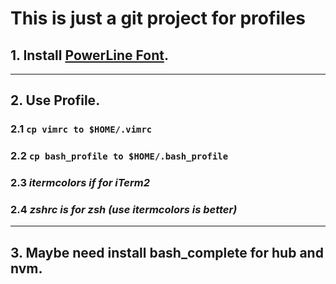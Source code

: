 # **This is just a git project for profiles**
## 1. Install [PowerLine Font](https://github.com/powerline/fonts "Powerline Github URL").
***
## 2. Use Profile.
### 2.1 ```cp vimrc to $HOME/.vimrc```
### 2.2 ```cp bash_profile to $HOME/.bash_profile```
### 2.3 _itermcolors if for iTerm2_
### 2.4 _zshrc is for zsh (use itermcolors is better)_
***
## 3. Maybe need install bash_complete for hub and nvm.